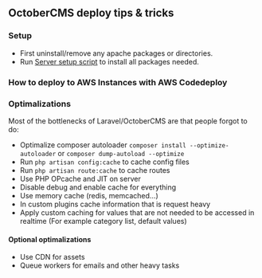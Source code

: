 ## OctoberCMS deploy tips & tricks

### Setup

- First uninstall/remove any apache packages or directories.
- Run [Server setup script](https://github.com/Samuell1/octobercms-deploy/blob/master/ServerSetup.sh) to install all packages needed.


### How to deploy to AWS Instances with AWS Codedeploy


### Optimalizations
Most of the bottlenecks of Laravel/OctoberCMS are that people forgot to do:

- Optimalize composer autoloader `composer install --optimize-autoloader` or `composer dump-autoload --optimize`
- Run `php artisan config:cache` to cache config files
- Run `php artisan route:cache` to cache routes
- Use PHP OPcache and JIT on server
- Disable debug and enable cache for everything
- Use memory cache (redis, memcached...)
- In custom plugins cache information that is request heavy
- Apply custom caching for values that are not needed to be accessed in realtime (For example category list, default values)

#### Optional optimalizations
- Use CDN for assets
- Queue workers for emails and other heavy tasks
